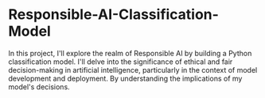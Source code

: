 # Responsible-AI-Classification-Model
In this project, I'll explore the realm of Responsible AI by building a Python classification model. I'll delve into the significance of ethical and fair decision-making in artificial intelligence, particularly in the context of model development and deployment. By understanding the implications of my model's decisions.
